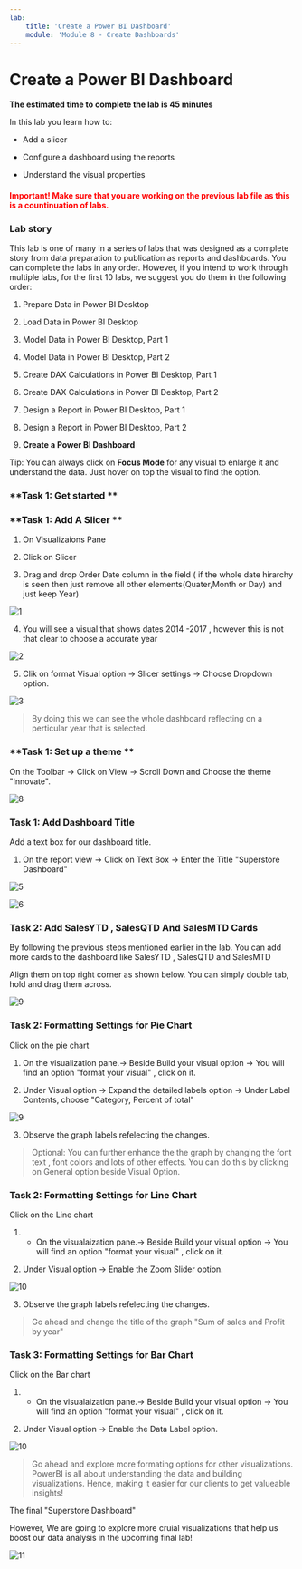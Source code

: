 ```yaml
---
lab:
    title: 'Create a Power BI Dashboard'
    module: 'Module 8 - Create Dashboards'
---
```


# **Create a Power BI Dashboard**

**The estimated time to complete the lab is 45 minutes**

In this lab you learn how to:

- Add a slicer

- Configure a dashboard using the reports

- Understand the visual properties


<h4><span style="color:red;">Important! Make sure that you are working on the previous lab file as this is a countinuation of labs.</span></h4>


### **Lab story**

This lab is one of many in a series of labs that was designed as a complete story from data preparation to publication as reports and dashboards. You can complete the labs in any order. However, if you intend to work through multiple labs, for the first 10 labs, we suggest you do them in the following order:

1. Prepare Data in Power BI Desktop

2. Load Data in Power BI Desktop

3. Model Data in Power BI Desktop, Part 1

4. Model Data in Power BI Desktop, Part 2

5. Create DAX Calculations in Power BI Desktop, Part 1

6. Create DAX Calculations in Power BI Desktop, Part 2

7. Design a Report in Power BI Desktop, Part 1

8. Design a Report in Power BI Desktop, Part 2

9. **Create a Power BI Dashboard**

> 
Tip: You can always click on **Focus Mode** for any visual to enlarge it and understand the data.
Just hover on top the visual to find the option.


### **Task 1: Get started **


### **Task 1: Add A Slicer **

1. On Visualizaions Pane 

2. Click on Slicer

3. Drag and drop Order Date column in the field ( if the whole date hirarchy is seen then just remove all other elements(Quater,Month or Day) and just keep Year)

![1](https://github.com/Neha-Chiluka/power-bi-next-level/blob/master/Images/slicersetting.jpg?raw=true "1")

4. You will see a visual that shows dates 2014 -2017 , however this is not that clear to choose a accurate year

![2](https://github.com/Neha-Chiluka/power-bi-next-level/blob/master/Images/slicer.jpg?raw=true "2")

5. Clik on format Visual option -> Slicer settings -> Choose Dropdown option.

![3](https://github.com/Neha-Chiluka/power-bi-next-level/blob/master/Images/dropdownslicer.jpg?raw=true "3")


> By doing this we can see the whole dashboard reflecting on a perticular year that is selected.


### **Task 1: Set up a theme **

On the Toolbar -> Click on View -> Scroll Down and Choose the theme "Innovate". 

![8](https://github.com/Neha-Chiluka/power-bi-next-level/blob/master/Images/theme.jpg?raw=true "8")

### Task 1: Add Dashboard Title 

Add a text box for our dashboard title.

1. On the report view -> Click on Text Box -> Enter the Title "Superstore Dashboard"

![5](https://github.com/Neha-Chiluka/power-bi-next-level/blob/master/Images/text%20box.jpg?raw=true "5")

![6](https://github.com/Neha-Chiluka/power-bi-next-level/blob/master/Images/TITLE.jpg?raw=true "6")

### Task 2: Add SalesYTD , SalesQTD And SalesMTD Cards 

By following the previous steps mentioned earlier in the lab. You can add more cards to the dashboard like SalesYTD , SalesQTD and SalesMTD

Align them on top right corner as shown below. You can simply double tab, hold and drag them across.

![9](https://github.com/Neha-Chiluka/power-bi-next-level/blob/master/Images/allcards.jpg?raw=true "9")

### **Task 2: Formatting Settings for Pie Chart**

Click on the pie chart

1.  On the visualization pane.-> Beside Build your visual option -> You will find an option "format your visual" , click on it.

2. Under Visual option -> Expand the detailed labels option -> Under Label Contents, choose "Category, Percent of total"

![9](https://github.com/Neha-Chiluka/power-bi-next-level/blob/master/Images/piedetailds.jpg?raw=true "9")

3. Observe the graph labels refelecting the changes.

> Optional: You can further enhance the the graph by changing the font text , font colors and lots of other effects. You can do this by clicking on General option beside Visual Option.

### **Task 2: Formatting Settings for Line Chart**

Click on the Line chart

1. - On the visualaization pane.-> Beside Build your visual option -> You will find an option "format your visual" , click on it.

2. Under Visual option -> Enable the Zoom Slider option.

![10](https://github.com/Neha-Chiluka/power-bi-next-level/blob/master/Images/zoomSliderline.jpg?raw=true "10")

3. Observe the graph labels refelecting the changes.

> Go ahead and change the title of the graph "Sum of sales and Profit by year"

### **Task 3: Formatting Settings for Bar Chart**

Click on the Bar chart

1. - On the visualaization pane.-> Beside Build your visual option -> You will find an option "format your visual" , click on it.

2. Under Visual option -> Enable the Data Label option.

![10](https://github.com/Neha-Chiluka/power-bi-next-level/blob/master/Images/pie%20label.jpg?raw=true "10")

> Go ahead and explore more formating options for other visualizations. PowerBI is all about understanding the data and building visualizations. Hence, making it easier for our clients to get valueable insights!

The final "Superstore Dashboard"

However, We are going to explore more cruial visualizations that help us boost our data analysis in the upcoming final lab!

![11](https://github.com/Neha-Chiluka/power-bi-next-level/blob/master/Images/SD.jpg?raw=true "11")

